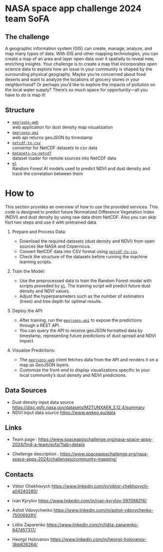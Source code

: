 # NASA space app challenge 2024 team SoFA

## The challenge 
A geographic information system (GIS) can create, manage, analyze, and map many types of data. With GIS and other mapping technologies, you can create a map of an area and layer open data over it spatially to reveal new, enriching insights. Your challenge is to create a map that incorporates open science data to explore how an issue in your community is shaped by the surrounding physical geography. Maybe you’re concerned about food deserts and want to analyze the locations of grocery stores in your neighborhood? Or perhaps you’d like to explore the impacts of pollution on the local water supply? There’s so much space for opportunity—all you have to do is map it!

## Structure
- [```geojsons-web```](https://github.com/Shadows-of-Forgotten-Ancestors-SoFA/geojsons-web)    
  web application for dust density map visualization
- [```geojsons-api```](https://github.com/Shadows-of-Forgotten-Ancestors-SoFA/geojsons-api)   
  web api returns geoJSON by timestamp
- [```netcdf-to-csv```](https://github.com/Shadows-of-Forgotten-Ancestors-SoFA/netcdf-to-csv)   
  convertor for NetCDF datasets to csv data
- [```datasets-to-netcdf```](https://github.com/Shadows-of-Forgotten-Ancestors-SoFA/datasets-to-netcdf)   
  dataset loader for remote sources into NetCDF data
- [```ml```](https://github.com/Shadows-of-Forgotten-Ancestors-SoFA/ml)   
  Random Forest AI models used to predict NDVI and dust density and track the correlation between them


# How to

This section provides an overview of how to use the provided services. This code is designed to predict future Normalized Difference Vegetation Index (NDVI) and dust density by using raw data drom NetCDF. Also you can skip fisrt two steps and use it with pretrained data.

1. Prepare and Process Data:
   - Download the required datasets (dust density and NDVI) from open sources like NASA and Copernicus.
   - Convert NetCDF data into CSV format using [```netcdf-to-csv```](https://github.com/Shadows-of-Forgotten-Ancestors-SoFA/netcdf-to-csv).
   - Check the structure of the datasets before running the machine learning scripts.

2. Train the Model:
   - Use the preprocessed data to train the Random Forest model with scripts proveded by [```ml```](https://github.com/Shadows-of-Forgotten-Ancestors-SoFA/ml). The training script will predict future dust density and NDVI values.
   - Adjust the hyperparameters such as the number of estimators (trees) and tree depth for optimal results.
   
3. Deploy the API:
   - After training, run the [```geojsons-api```](https://github.com/Shadows-of-Forgotten-Ancestors-SoFA/geojsons-api) to expose the predictions through a REST API. 
   - You can query the API to receive geoJSON formatted data by timestamp, representing future predictions of dust spread and NDVI impact.

4. Visualize Predictions:
   - The [```geojsons-web```](https://github.com/Shadows-of-Forgotten-Ancestors-SoFA/geojsons-web) client fetches data from the API and renders it on a map as GeoJSON layers. 
   - Customize the front-end to display visualizations specific to your local community’s dust density and NDVI predictions.



## Data Sources
- Dust density input data source
  https://disc.gsfc.nasa.gov/datasets/M2TUNXAER_5.12.4/summary
- NDVI input data source
  https://www.wekeo.eu/data


## Links 
- Team page :
  https://www.spaceappschallenge.org/nasa-space-apps-2024/find-a-team/sofa/?tab=details 

- Chellenge description :
  https://www.spaceappschallenge.org/nasa-space-apps-2024/challenges/community-mapping/

## Contacts
- Viktor Chekhovych
  https://www.linkedin.com/in/viktor-chekhovych-a04240280/

- Ivan Kyrylov
  https://www.linkedin.com/in/ivan-kyrylov-597088216/

- Ashot Vdovychenko
  https://www.linkedin.com/in/ashot-vdovychenko-750069281/

- Lidiia Zaparenko
  https://www.linkedin.com/in/lidiia-zaparenko-647457317/

- Heorgii Holovanov
  https://www.linkedin.com/in/heorgii-holovanov-3bb826264/

